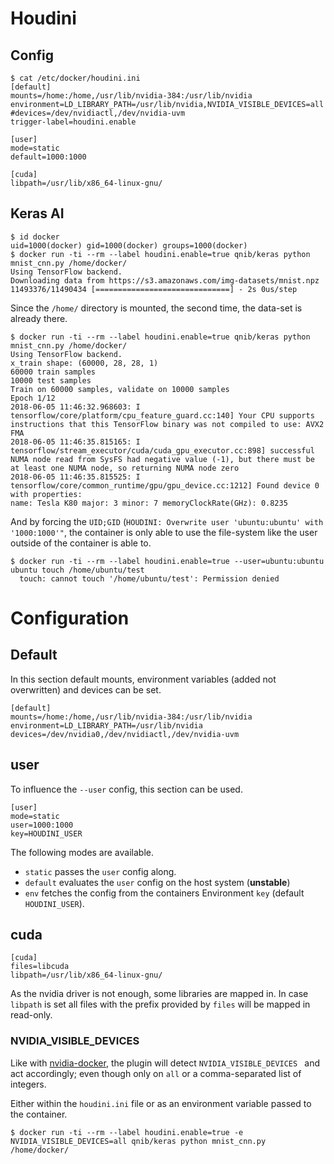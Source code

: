 # Houdini

## Config

```
$ cat /etc/docker/houdini.ini
[default]
mounts=/home:/home,/usr/lib/nvidia-384:/usr/lib/nvidia
environment=LD_LIBRARY_PATH=/usr/lib/nvidia,NVIDIA_VISIBLE_DEVICES=all
#devices=/dev/nvidiactl,/dev/nvidia-uvm
trigger-label=houdini.enable

[user]
mode=static
default=1000:1000

[cuda]
libpath=/usr/lib/x86_64-linux-gnu/
```


## Keras AI

```
$ id docker
uid=1000(docker) gid=1000(docker) groups=1000(docker)
$ docker run -ti --rm --label houdini.enable=true qnib/keras python mnist_cnn.py /home/docker/
Using TensorFlow backend.
Downloading data from https://s3.amazonaws.com/img-datasets/mnist.npz
11493376/11490434 [==============================] - 2s 0us/step
```

Since the `/home/` directory is mounted, the second time, the data-set is already there.

```
$ docker run -ti --rm --label houdini.enable=true qnib/keras python mnist_cnn.py /home/docker/
Using TensorFlow backend.
x_train shape: (60000, 28, 28, 1)
60000 train samples
10000 test samples
Train on 60000 samples, validate on 10000 samples
Epoch 1/12
2018-06-05 11:46:32.968603: I tensorflow/core/platform/cpu_feature_guard.cc:140] Your CPU supports instructions that this TensorFlow binary was not compiled to use: AVX2 FMA
2018-06-05 11:46:35.815165: I tensorflow/stream_executor/cuda/cuda_gpu_executor.cc:898] successful NUMA node read from SysFS had negative value (-1), but there must be at least one NUMA node, so returning NUMA node zero
2018-06-05 11:46:35.815525: I tensorflow/core/common_runtime/gpu/gpu_device.cc:1212] Found device 0 with properties:
name: Tesla K80 major: 3 minor: 7 memoryClockRate(GHz): 0.8235
```

And by forcing the `UID;GID` (`HOUDINI: Overwrite user 'ubuntu:ubuntu' with '1000:1000'"`, the container is only able to use the file-system like the user outside of the container is able to.

```
$ docker run -ti --rm --label houdini.enable=true --user=ubuntu:ubuntu ubuntu touch /home/ubuntu/test
  touch: cannot touch '/home/ubuntu/test': Permission denied
```

# Configuration
## Default
In this section default mounts, environment variables (added not overwritten) and devices can be set.
```
[default]
mounts=/home:/home,/usr/lib/nvidia-384:/usr/lib/nvidia
environment=LD_LIBRARY_PATH=/usr/lib/nvidia
devices=/dev/nvidia0,/dev/nvidiactl,/dev/nvidia-uvm
```
## user
To influence the `--user` config, this section can be used.

```
[user]
mode=static
user=1000:1000
key=HOUDINI_USER
```

The following modes are available.

- `static` passes the `user` config along.
- `default` evaluates the `user` config on the host system (**unstable**)
- `env` fetches the config from the containers Environment `key` (default `HOUDINI_USER`).

## cuda
```
[cuda]
files=libcuda
libpath=/usr/lib/x86_64-linux-gnu/
```

As the nvidia driver is not enough, some libraries are mapped in. In case `libpath` is set all files with the prefix provided by `files` will be mapped in read-only.


### NVIDIA_VISIBLE_DEVICES
Like with [nvidia-docker](https://github.com/nvidia/nvidia-container-runtime#nvidia_visible_devices), the plugin will detect `NVIDIA_VISIBLE_DEVICES
` and act accordingly; even though only on `all` or a comma-separated list of integers.

Either within the `houdini.ini` file or as an environment variable passed to the container.


```
$ docker run -ti --rm --label houdini.enable=true -e NVIDIA_VISIBLE_DEVICES=all qnib/keras python mnist_cnn.py /home/docker/
```
